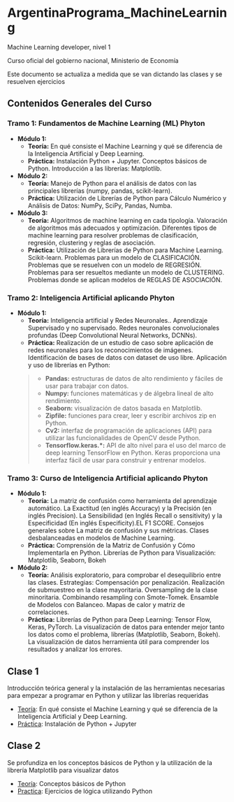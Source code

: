 # ArgentinaPrograma_MachineLearning
Machine Learning developer, nivel 1

Curso oficial del gobierno nacional, Ministerio de Economía

Este documento se actualiza a medida que se van dictando las clases y se resuelven ejercicios

## Contenidos Generales del Curso
### Tramo 1: Fundamentos de Machine Learning (ML) Phyton
- **Módulo 1:**
    - **Teoría:** En qué consiste el Machine Learning y qué se diferencia de la Inteligencia Artificial y Deep Learning.
    - **Práctica:** Instalación Python + Jupyter. Conceptos básicos de Python. Introducción a las librerías: Matplotlib.
- **Módulo 2:** 
    - **Teoría:** Manejo de Python para el análisis de datos con las principales librerías (numpy, pandas, scikit-learn).
    - **Práctica:** Utilización de Librerías de Python para Cálculo Numérico y Análisis de Datos: NumPy, SciPy, Pandas, Numba.
- **Módulo 3:**
    - **Teoría:** Algoritmos de machine learning en cada tipología. Valoración de algoritmos más adecuados y optimización. Diferentes tipos de machine learning para resolver problemas de clasificación, regresión, clustering y reglas de asociación.
    - **Práctica:** Utilización de Librerías de Python para Machine Learning. Scikit-learn. Problemas para un modelo de CLASIFICACIÓN. Problemas que se resuelven con un modelo de REGRESIÓN. Problemas para ser resueltos mediante un modelo de CLUSTERING. Problemas donde se aplican modelos de REGLAS DE ASOCIACIÓN.

### Tramo 2: Inteligencia Artificial aplicando Phyton
- **Módulo 1:**
    - **Teoría:** Inteligencia artificial y Redes Neuronales.. Aprendizaje Supervisado y no supervisado. Redes neuronales convolucionales profundas (Deep Convolutional Neural Networks, DCNNs).
    - **Práctica:** Realización de un estudio de caso sobre aplicación de redes neuronales para los reconocimientos de imágenes. Identificación de bases de datos con dataset de uso libre. Aplicación y uso de librerías en Python:
    >- **Pandas:** estructuras de datos de alto rendimiento y fáciles de usar para trabajar con datos.
    >- **Numpy:** funciones matemáticas y de álgebra lineal de alto rendimiento.
    >- **Seaborn:** visualización de datos basada en Matplotlib.
    >- **Zipfile:** funciones para crear, leer y escribir archivos zip en Python.
    >- **Cv2:** interfaz de programación de aplicaciones (API) para utilizar las funcionalidades de OpenCV desde Python.
    >- **Tensorflow.keras.*:** API de alto nivel para el uso del marco de deep learning TensorFlow en Python. Keras proporciona una interfaz fácil de usar para
construir y entrenar modelos.

### Tramo 3: Curso de Inteligencia Artificial aplicando Phyton
- **Módulo 1:**
    - **Teoría:** La matriz de confusión como herramienta del aprendizaje automático. La Exactitud (en inglés Accuracy) y la Precisión (en inglés Precision). La Sensibilidad (en Inglés Recall o sensitivity) y la Especificidad (En inglés Especificity).EL F1 SCORE. Consejos generales sobre La matriz de confusión y sus métricas. Clases desbalanceadas en modelos de Machine Learning. 
    - **Práctica:** Comprensión de la Matriz de Confusión y Cómo Implementarla en Python. Librerías de Python para Visualización: Matplotlib, Seaborn, Bokeh
- **Módulo 2:**
    - **Teoría:** Análisis exploratorio, para comprobar el desequilibrio entre las clases. Estrategias: Compensación por penalización. Realización de submuestreo en la clase mayoritaria. Oversampling de la clase minoritaria. Combinando resampling con Smote-Tomek. Ensamble de Modelos con Balanceo. Mapas de calor y matriz de correlaciones.
    - **Práctica:** Librerías de Python para Deep Learning: Tensor Flow, Keras, PyTorch. La visualización de datos para entender mejor tanto los datos como el problema, librerías (Matplotlib, Seaborn, Bokeh). La visualización de datos herramienta útil para comprender los resultados y analizar los errores.
## Clase 1
Introducción teórica general y la instalación de las
herramientas necesarias para empezar a programar en Python y utilizar las librerías
requeridas
- [Teoría](Clase_01): En qué consiste el Machine Learning y qué se diferencia de la Inteligencia Artificial y Deep Learning.
- [Práctica](https://youtu.be/uNKtx_ct9iI): Instalación de Python + Jupyter

## Clase 2
Se profundiza en los conceptos básicos de Python y la utilización de la librería Matplotlib para visualizar datos
- [Teoría](Clase_02/Teoria/): Conceptos básicos de Python
- [Practica](Clase_02/Practica/clase2.md): Ejercicios de lógica utilizando Python
